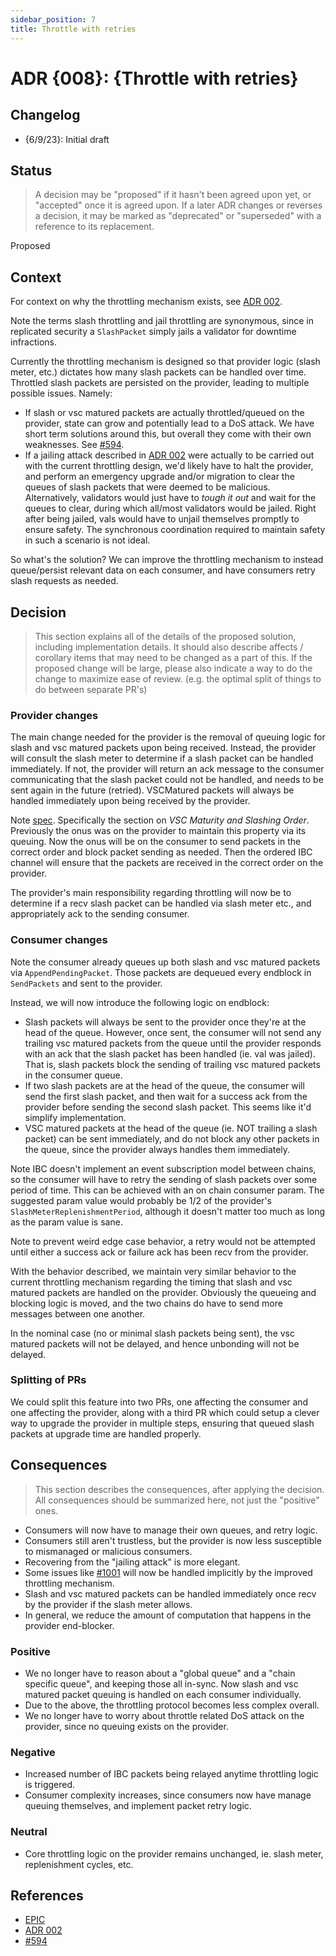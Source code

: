 ```yaml
---
sidebar_position: 7
title: Throttle with retries
---
```


# ADR {008}: {Throttle with retries}

## Changelog

* {6/9/23}: Initial draft

## Status

> A decision may be "proposed" if it hasn't been agreed upon yet, or "accepted" once it is agreed upon. If a later ADR changes or reverses a decision, it may be marked as "deprecated" or "superseded" with a reference to its replacement.

Proposed

## Context

For context on why the throttling mechanism exists, see [ADR 002](./adr-002-throttle.md).

Note the terms slash throttling and jail throttling are synonymous, since in replicated security a `SlashPacket` simply jails a validator for downtime infractions.  

Currently the throttling mechanism is designed so that provider logic (slash meter, etc.) dictates how many slash packets can be handled over time. Throttled slash packets are persisted on the provider, leading to multiple possible issues. Namely:

* If slash or vsc matured packets are actually throttled/queued on the provider, state can grow and potentially lead to a DoS attack. We have short term solutions around this, but overall they come with their own weaknesses. See [#594](https://github.com/cosmos/interchain-security/issues/594).
* If a jailing attack described in [ADR 002](adr-002-throttle.md) were actually to be carried out with the current throttling design, we'd likely have to halt the provider, and perform an emergency upgrade and/or migration to clear the queues of slash packets that were deemed to be malicious. Alternatively, validators would just have to _tough it out_ and wait for the queues to clear, during which all/most validators would be jailed. Right after being jailed, vals would have to unjail themselves promptly to ensure safety. The synchronous coordination required to maintain safety in such a scenario is not ideal.

So what's the solution? We can improve the throttling mechanism to instead queue/persist relevant data on each consumer, and have consumers retry slash requests as needed.

## Decision

> This section explains all of the details of the proposed solution, including implementation details.
It should also describe affects / corollary items that may need to be changed as a part of this.
If the proposed change will be large, please also indicate a way to do the change to maximize ease of review.
(e.g. the optimal split of things to do between separate PR's)

### Provider changes

The main change needed for the provider is the removal of queuing logic for slash and vsc matured packets upon being received. Instead, the provider will consult the slash meter to determine if a slash packet can be handled immediately. If not, the provider will return an ack message to the consumer communicating that the slash packet could not be handled, and needs to be sent again in the future (retried). VSCMatured packets will always be handled immediately upon being received by the provider.

Note [spec](https://github.com/cosmos/ibc/blob/main/spec/app/ics-028-cross-chain-validation/system_model_and_properties.md#consumer-initiated-slashing). Specifically the section on _VSC Maturity and Slashing Order_. Previously the onus was on the provider to maintain this property via its queuing. Now the onus will be on the consumer to send packets in the correct order and block packet sending as needed. Then the ordered IBC channel will ensure that the packets are received in the correct order on the provider.

The provider's main responsibility regarding throttling will now be to determine if a recv slash packet can be handled via slash meter etc., and appropriately ack to the sending consumer.

### Consumer changes

Note the consumer already queues up both slash and vsc matured packets via `AppendPendingPacket`. Those packets are dequeued every endblock in `SendPackets` and sent to the provider.

Instead, we will now introduce the following logic on endblock:

* Slash packets will always be sent to the provider once they're at the head of the queue. However, once sent, the consumer will not send any trailing vsc matured packets from the queue until the provider responds with an ack that the slash packet has been handled (ie. val was jailed). That is, slash packets block the sending of trailing vsc matured packets in the consumer queue.
* If two slash packets are at the head of the queue, the consumer will send the first slash packet, and then wait for a success ack from the provider before sending the second slash packet. This seems like it'd simplify implementation.
* VSC matured packets at the head of the queue (ie. NOT trailing a slash packet) can be sent immediately, and do not block any other packets in the queue, since the provider always handles them immediately.

Note IBC doesn't implement an event subscription model between chains, so the consumer will have to retry the sending of slash packets over some period of time. This can be achieved with an on chain consumer param. The suggested param value would probably be 1/2 of the provider's `SlashMeterReplenishmentPeriod`, although it doesn't matter too much as long as the param value is sane.

Note to prevent weird edge case behavior, a retry would not be attempted until either a success ack or failure ack has been recv from the provider.

With the behavior described, we maintain very similar behavior to the current throttling mechanism regarding the timing that slash and vsc matured packets are handled on the provider. Obviously the queueing and blocking logic is moved, and the two chains do have to send more messages between one another.

In the nominal case (no or minimal slash packets being sent), the vsc matured packets will not be delayed, and hence unbonding will not be delayed.

### Splitting of PRs

We could split this feature into two PRs, one affecting the consumer and one affecting the provider, along with a third PR which could setup a clever way to upgrade the provider in multiple steps, ensuring that queued slash packets at upgrade time are handled properly. 

## Consequences

> This section describes the consequences, after applying the decision. All consequences should be summarized here, not just the "positive" ones.

* Consumers will now have to manage their own queues, and retry logic.
* Consumers still aren't trustless, but the provider is now less susceptible to mismanaged or malicious consumers.
* Recovering from the "jailing attack" is more elegant.
* Some issues like [#1001](https://github.com/cosmos/interchain-security/issues/1001) will now be handled implicitly by the improved throttling mechanism.
* Slash and vsc matured packets can be handled immediately once recv by the provider if the slash meter allows.
* In general, we reduce the amount of computation that happens in the provider end-blocker.

### Positive

* We no longer have to reason about a "global queue" and a "chain specific queue", and keeping those all in-sync. Now slash and vsc matured packet queuing is handled on each consumer individually.
* Due to the above, the throttling protocol becomes less complex overall.
* We no longer have to worry about throttle related DoS attack on the provider, since no queuing exists on the provider.

### Negative

* Increased number of IBC packets being relayed anytime throttling logic is triggered.
* Consumer complexity increases, since consumers now have manage queuing themselves, and implement packet retry logic.

### Neutral

* Core throttling logic on the provider remains unchanged, ie. slash meter, replenishment cycles, etc.

## References

* [EPIC](https://github.com/cosmos/interchain-security/issues/713)
* [ADR 002](./adr-002-throttle.md)
* [#594](https://github.com/cosmos/interchain-security/issues/594)